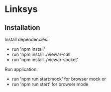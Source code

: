 # Linksys

## Installation

Install dependencies:
* run 'npm install'
* run 'npm install ./viewar-call'
* run 'npm install ./viewar-socket'

Run application:
* run 'npm run start:mock' for browser mock or
* run 'npm run start' for browser mode
